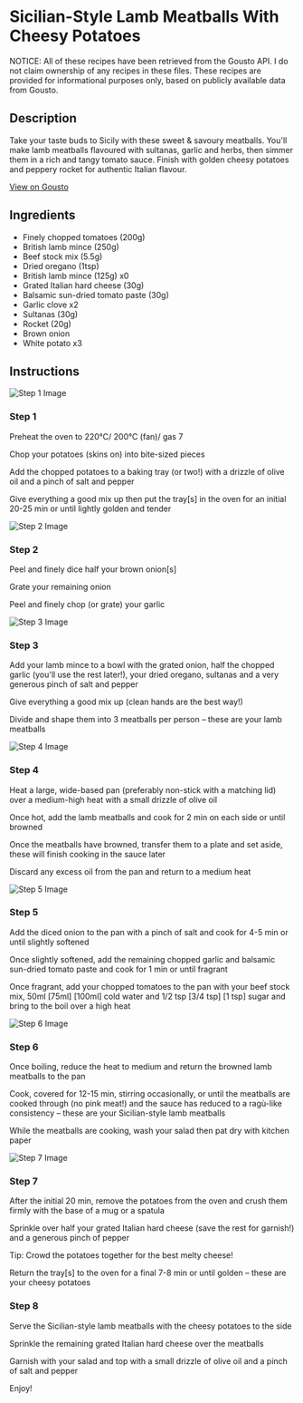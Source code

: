 # Sicilian-Style Lamb Meatballs With Cheesy Potatoes

NOTICE: All of these recipes have been retrieved from the Gousto API. I do not claim ownership of any recipes in these files. These recipes are provided for informational purposes only, based on publicly available data from Gousto.

## Description

Take your taste buds to Sicily with these sweet & savoury meatballs. You'll make lamb meatballs flavoured with sultanas, garlic and herbs, then simmer them in a rich and tangy tomato sauce. Finish with golden cheesy potatoes and peppery rocket for authentic Italian flavour. 

[View on Gousto](https://www.gousto.co.uk/recipes/cookbook/sicilian-style-lamb-meatballs-with-cheesy-potatoes)

## Ingredients

- Finely chopped tomatoes (200g)
- British lamb mince (250g)
- Beef stock mix (5.5g)
- Dried oregano (1tsp)
- British lamb mince (125g) x0
- Grated Italian hard cheese (30g)
- Balsamic sun-dried tomato paste (30g)
- Garlic clove x2
- Sultanas (30g)
- Rocket (20g)
- Brown onion
- White potato x3

## Instructions

![Step 1 Image](https://production-media.gousto.co.uk/cms/recipe-step-image/Step-1-1683038824946-x200.jpg)

### Step 1

Preheat the oven to 220°C/ 200°C (fan)/ gas 7

Chop your potatoes (skins on) into bite-sized pieces

Add the chopped potatoes to a baking tray (or two!) with a drizzle of olive oil and a pinch of salt and pepper

Give everything a good mix up then put the tray[s] in the oven for an initial 20-25 min or until lightly golden and tender

![Step 2 Image](https://production-media.gousto.co.uk/cms/recipe-step-image/step-2-1683038827580-x200.jpg)

### Step 2

Peel and finely dice half your brown onion[s]

Grate your remaining onion

Peel and finely chop (or grate) your garlic

![Step 3 Image](https://production-media.gousto.co.uk/cms/recipe-step-image/step-3-1683038831527-x200.jpg)

### Step 3

Add your lamb mince to a bowl with the grated onion, half the chopped garlic (you'll use the rest later!), your dried oregano, sultanas and a very generous pinch of salt and pepper

Give everything a good mix up (clean hands are the best way!)

Divide<span class="text-danger"> </span>and shape them into 3 meatballs per person – these are your lamb meatballs

![Step 4 Image](https://production-media.gousto.co.uk/cms/recipe-step-image/step-4-1683038834496-x200.jpg)

### Step 4

Heat a large, wide-based pan (preferably non-stick with a matching lid) over a medium-high heat with a small drizzle of olive oil

Once hot, add the lamb meatballs and cook for 2 min on each side or until browned

Once the meatballs have browned, transfer them to a plate and set aside, these will finish cooking in the sauce later

Discard any excess oil from the pan and return to a medium heat

![Step 5 Image](https://production-media.gousto.co.uk/cms/recipe-step-image/step-5-1683038839221-x200.jpg)

### Step 5

Add the diced onion to the pan with a pinch of salt and cook for 4-5 min or until slightly softened

Once slightly softened, add the remaining chopped garlic and balsamic sun-dried tomato paste and cook for 1 min or until fragrant

Once fragrant, add your chopped tomatoes to the pan with your beef stock mix, 50ml<span class="text-purple"> [75ml] </span><span class="text-danger">[100ml]</span> cold water and 1/2 tsp <span class="text-purple">[3/4 tsp]</span> <span class="text-danger">[1 tsp]</span> sugar and bring to the boil over a high heat

![Step 6 Image](https://production-media.gousto.co.uk/cms/recipe-step-image/step-6-1683038842745-x200.jpg)

### Step 6

Once boiling, reduce the heat to medium and return the browned lamb meatballs to the pan

Cook, covered for 12-15 min, stirring occasionally, or until the meatballs are cooked through (no pink meat!) and the sauce has reduced to a ragù-like consistency – these are your Sicilian-style lamb meatballs

While the meatballs are cooking, wash your salad then pat dry with kitchen paper

![Step 7 Image](https://production-media.gousto.co.uk/cms/recipe-step-image/step-7-copy-1721749282839-x200.jpg)

### Step 7

After the initial 20 min, remove the potatoes from the oven and crush them firmly with the base of a mug or a spatula

Sprinkle over half your grated Italian hard cheese (save the rest for garnish!) and a generous pinch of pepper

Tip: Crowd the potatoes together for the best melty cheese!

Return the tray[s] to the oven for a final 7-8 min or until golden – these are your cheesy potatoes

### Step 8

Serve the Sicilian-style lamb meatballs with the cheesy potatoes to the side

Sprinkle the remaining grated Italian hard cheese over the meatballs

Garnish with your salad and top with a small drizzle of olive oil and a pinch of salt and pepper

Enjoy!

